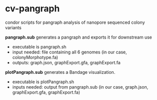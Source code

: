 # cv-pangraph
condor scripts for pangraph analysis of nanopore sequenced colony variants 

**pangraph.sub** generates a pangraph and exports it for downstream use
  - executable is pangraph.sh
  - input needed: file containing all 6 genomes (in our case, colonyMorphotype.fa)
  - outputs: graph.json, graphExport.gfa, graphExport.fa
    
**plotPangraph.sub** generates a Bandage visualization.
  - executable is plotPangraph.sh
  - inputs needed: output from pangraph.sub (in our case, graph.json, graphExport.gfa, graphExport.fa)
